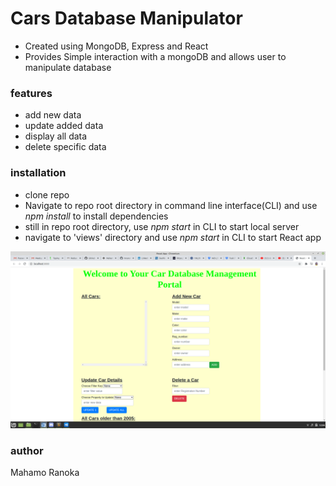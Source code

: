 # Cars Database Manipulator
* Created using MongoDB, Express and React
* Provides Simple interaction with a mongoDB and allows user to manipulate database

### features
* add new data
* update added data
* display all data
* delete specific data

### installation
* clone repo 
* Navigate to repo root directory in command line interface(CLI) and use *npm install* to install dependencies
* still in repo root directory, use *npm start* in CLI to start local server
* navigate to 'views' directory and use *npm start* in CLI to start React app

![HomePage Demo](images/demo.png)

### author
Mahamo Ranoka